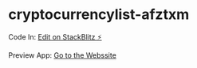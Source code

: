 # cryptocurrencylist-afztxm

Code In:
[Edit on StackBlitz ⚡️](https://stackblitz.com/edit/cryptocurrencylist-afztxm)

Preview App:
[Go to the Webssite](https://cryptocurrencylist.stackblitz.io)